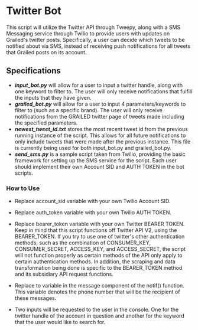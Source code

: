# Twitter Bot #

This script will utilize the Twitter API through Tweepy, along with a SMS Messaging service through Twilio to provide users with updates on Grailed's twitter posts. Specifically, a user can decide which tweets to be notified about via SMS, instead of receiving push notifications for all tweets that Grailed posts on its account.

## Specifications ##
* ***input_bot.py*** will allow for a user to input a twitter handle, along with one keyword to filter to. The user will only receive notifications that fulfill the inputs that they have given.
* ***grailed_bot.py*** will allow for a user to input 4 parameters/keywords to filter to (such as a specific brand). The user will only receive notifications from the GRAILED twitter page of tweets made including the specified parameters.
* ***newest_tweet_id.txt*** stores the most recent tweet id from the previous running instance of the script. This allows for all future notifications to only include tweets that were made after the previous instance. This file is currently being used for both input_bot.py and grailed_bot.py.
* ***send_sms.py*** is a sample script taken from Twilio, providing the basic framework for setting up the SMS service for the script. Each user should implement their own Account SID and AUTH TOKEN in the bot scripts.

### How to Use ###
* Replace account_sid variable with your own Twilio Account SID.
* Replace auth_token variable with your own Twilio AUTH TOKEN.
* Replace bearer_token variable with your own Twitter BEARER TOKEN. Keep in mind that this script functions off Twitter API V2, using the BEARER_TOKEN. If you try to use one of twitter's other authentication methods, such as the combination of CONSUMER_KEY, CONSUMER_SECRET, ACCESS_KEY, and ACCESS_SECRET, the script will not function properly as certain methods of the API only apply to certain authentication methods. In addition, the scraping and data transformation being done is specific to the BEARER_TOKEN method and its subsidiary API request functions.
* Replace to variable in the message component of the notif() function. This variable denotes the phone number that will be the recipient of these messages.

* Two inputs will be requested to the user in the console. One for the twitter handle of the account in question and another for the keyword that the user would like to search for.
